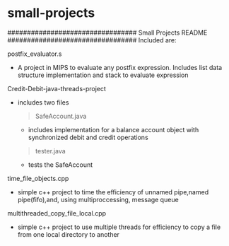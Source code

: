 # small-projects
#################################
     Small Projects README
#################################
Included are:

postfix_evaluator.s
  - A project in MIPS to evaluate any postfix expression. Includes list data structure implementation and stack to evaluate expression

Credit-Debit-java-threads-project
  - includes two files
    > SafeAccount.java
      - includes implementation for a balance account object with synchronized debit and credit operations
    > tester.java
      - tests the SafeAccount

time_file_objects.cpp
  - simple c++ project to time the efficiency of unnamed pipe,named pipe(fifo),and, using multiproccessing, message queue

multithreaded_copy_file_local.cpp
  - simple c++ project to use multiple threads for efficiency to copy a file from one local directory to another 
